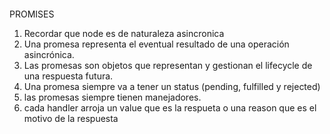 ```javascript
```

PROMISES

1. Recordar que node es de naturaleza asincronica
2. Una promesa representa el eventual resultado de una operación asincrónica.
3. Las promesas son objetos que representan y gestionan el lifecycle de una respuesta futura.
4. Una promesa siempre va a tener un status (pending, fulfilled y rejected)
5. las promesas siempre tienen manejadores.
8. cada handler arroja un value que es la respueta o una reason que es el motivo de la respuesta

